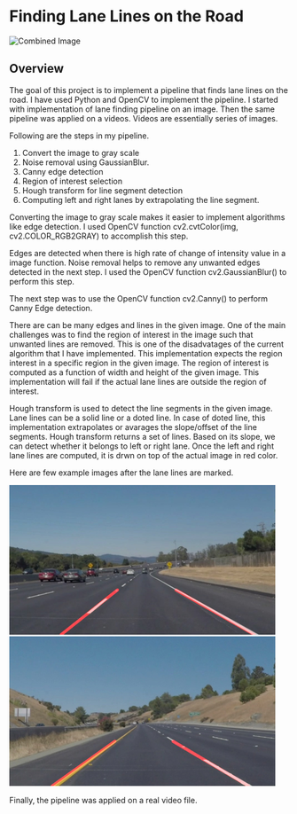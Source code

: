 # **Finding Lane Lines on the Road** 

<img src="examples/laneLines_thirdPass.jpg" width="480" alt="Combined Image" />

Overview
---

The goal of this project is to implement a pipeline that finds lane lines on the road. I have used Python and OpenCV to implement the pipeline. I started with implementation of lane finding pipeline on an image. Then the same pipeline was applied on a videos. Videos are essentially series of images.

Following are the steps in my pipeline.

1. Convert the image to gray scale
2. Noise removal using GaussianBlur. 
3. Canny edge detection
4. Region of interest selection
5. Hough transform for line segment detection
6. Computing left and right lanes by extrapolating the line segment.

Converting the image to gray scale makes it easier to implement algorithms like edge detection. I used OpenCV function cv2.cvtColor(img, cv2.COLOR_RGB2GRAY) to accomplish this step.

Edges are detected when there is high rate of change of intensity value in a image function. Noise removal helps to remove any unwanted edges detected in the next step. I used the OpenCV function cv2.GaussianBlur() to perform this step.

The next step was to use the OpenCV function cv2.Canny() to perform Canny Edge detection.

There are can be many edges and lines in the given image. One of the main challenges was to find the region of interest in the image such that unwanted lines are removed. This is one of the disadvatages of the current algorithm that I have implemented. This implementation expects the region interest in a specific region in the given image. The region of interest is computed as a function of width and height of the given image. This implementation will fail if the actual lane lines are outside the region of interest.

Hough transform is used to detect the line segments in the given image. Lane lines can be a solid line or a doted line. In case of doted line, this implementation extrapolates or avarages the slope/offset of the line segments. Hough transform returns a set of lines. Based on its slope, we can detect whether it belongs to left or right lane. Once the left and right lane lines are computed, it is drwn on top of the actual image in red color.

Here are few example images after the lane lines are marked.

<img src="test_images_output/solidWhiteCurve.jpg" width="480" alt="Combined Image" />
<img src="test_images_output/solidYellowCurve2.jpg" width="480" alt="Combined Image" />

Finally, the pipeline was applied on a real video file.
